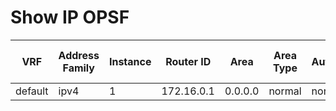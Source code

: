 
# Show IP OPSF 
| VRF | Address Family | Instance | Router ID | Area | Area Type | Authentication | Existed | Enabled | Active Interfaces | Passive Interfaces | Loopback Interfaces | Total Interfaces | Total SPF | Last SPF | Auto Cost Unit | Auto Cost Enabled | Reference Bandwidth | Discard External Route | Discard Interal Route | Graceful Restart Type | Graceful Restart Enabled | Restart Interval | State | NSR Enabled | Active Normal Areas | Active NSSA Areas | Active Stub Areas | Total Active Areas | Number of Paths |
| --- | -------------- | -------- | --------- | ---- | --------- | -------------- | ------- | ------- | ----------------- | ------------------ | ------------------- | ---------------- | --------- | -------- | -------------- | ----------------- | ------------------- | ---------------------- | --------------------- | --------------------- | ------------------------ | ---------------- | ----- | ----------- | ------------------- | ----------------- | ----------------- | ------------------ | --------------- |
| default | ipv4 | 1 | 172.16.0.1 | 0.0.0.0 | normal | none | 01:11:43 | False | 1 | 6 | 0 | 7 | 1 | 0.020373 | mbps | False | 40000 | True | True | ietf | True | 60 | Inactive | True | 1 | 0 | 0 | 1 | 8 |